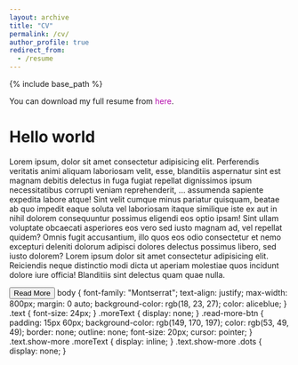 ```yaml
---
layout: archive
title: "CV"
permalink: /cv/
author_profile: true
redirect_from:
  - /resume
---
```


{% include base_path %}

You can download my full resume from <a href="https://github.com/Rahpeima/required/files/10046110/CV-Uni.pdf" target="\_blank" style="color: #B509AC; text-decoration:none">here</a>.


<h1>Hello world</h1>
<p class="text">
    Lorem ipsum, dolor sit amet consectetur adipisicing elit. Perferendis
    veritatis animi aliquam laboriosam velit, esse, blanditiis aspernatur sint
    est magnam debitis delectus in fuga fugiat repellat dignissimos ipsum
    necessitatibus corrupti veniam reprehenderit,<span class="dots"> ...</span>
    <span class="moreText">
        assumenda sapiente expedita labore atque! Sint velit cumque minus
        pariatur quisquam, beatae ab quo impedit eaque soluta vel laboriosam
        itaque similique iste ex aut in nihil dolorem consequuntur possimus
        eligendi eos optio ipsam! Sint ullam voluptate obcaecati asperiores eos
        vero sed iusto magnam ad, vel repellat quidem? Omnis fugit accusantium,
        illo quos eos odio consectetur et nemo excepturi deleniti dolorum
        adipisci dolores delectus possimus libero, sed iusto dolorem? Lorem
        ipsum dolor sit amet consectetur adipisicing elit. Reiciendis neque
        distinctio modi dicta ut aperiam molestiae quos incidunt dolore iure
        officia! Blanditiis sint delectus quam quae nulla.</span
    >
</p>
<button class="read-more-btn">Read More</button>

<html>
<body>
body {
    font-family: "Montserrat";
    text-align: justify;
    max-width: 800px;
    margin: 0 auto;
    background-color: rgb(18, 23, 27);
    color: aliceblue;
}
.text {
    font-size: 24px;
}
.moreText {
    display: none;
}
.read-more-btn {
    padding: 15px 60px;
    background-color: rgb(149, 170, 197);
    color: rgb(53, 49, 49);
    border: none;
    outline: none;
    font-size: 20px;
    cursor: pointer;
}
.text.show-more .moreText {
    display: inline;
}
.text.show-more .dots {
    display: none;
}
</html>
</body>
<script>
const readMoreBtn = document.querySelector(".read-more-btn");
const text = document.querySelector(".text");
readMoreBtn.addEventListener("click", (e) => {
    text.classList.toggle("show-more");
    if (readMoreBtn.innerText === "Read More") {
        readMoreBtn.innerText = "Read Less";
    } else {
        readMoreBtn.innerText = "Read More";
    }
});
  </script>
